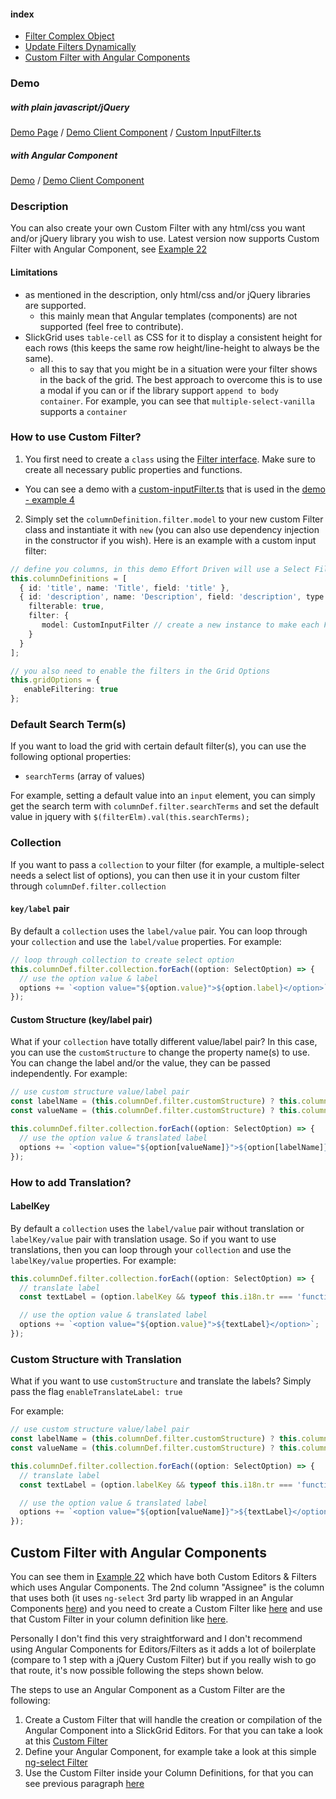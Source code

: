 #### index
- [Filter Complex Object](input-filter.md#filter-complex-object)
- [Update Filters Dynamically](input-filter.md#update-filters-dynamically)
- [Custom Filter with Angular Components](#custom-filter-with-angular-components)

### Demo
##### with plain javascript/jQuery
[Demo Page](https://ghiscoding.github.io/Angular-Slickgrid/#/clientside) / [Demo Client Component](https://github.com/ghiscoding/slickgrid-universal/blob/master/frameworks/angular-slickgrid/src/demos/examples/grid-clientside.component.ts) / [Custom InputFilter.ts](https://github.com/ghiscoding/slickgrid-universal/blob/master/frameworks/angular-slickgrid/src/demos/examples/custom-inputFilter.ts)

##### with Angular Component
[Demo](https://ghiscoding.github.io/Angular-Slickgrid/#/angular-components) / [Demo Client Component](https://github.com/ghiscoding/slickgrid-universal/blob/master/frameworks/angular-slickgrid/src/demos/examples/grid-angular.component.ts)

### Description
You can also create your own Custom Filter with any html/css you want and/or jQuery library you wish to use. Latest version now supports Custom Filter with Angular Component, see [Example 22](https://ghiscoding.github.io/Angular-Slickgrid/#/angular-components)

#### Limitations
- as mentioned in the description, only html/css and/or jQuery libraries are supported.
  - this mainly mean that Angular templates (components) are not supported (feel free to contribute).
- SlickGrid uses `table-cell` as CSS for it to display a consistent height for each rows (this keeps the same row height/line-height to always be the same).
  - all this to say that you might be in a situation were your filter shows in the back of the grid. The best approach to overcome this is to use a modal if you can or if the library support `append to body container`. For example, you can see that `multiple-select-vanilla` supports a `container`

### How to use Custom Filter?
1. You first need to create a `class` using the [Filter interface](https://github.com/ghiscoding/slickgrid-universal/blob/master/packages/common/src/interfaces/filter.interface.ts). Make sure to create all necessary public properties and functions.
 - You can see a demo with a [custom-inputFilter.ts](https://github.com/ghiscoding/slickgrid-universal/blob/master/frameworks/angular-slickgrid/src/demos/examples/custom-inputFilter.ts) that is used in the [demo - example 4](https://ghiscoding.github.io/Angular-Slickgrid/#/clientside)
2. Simply set the `columnDefinition.filter.model` to your new custom Filter class and instantiate it with `new` (you can also use dependency injection in the constructor if you wish). Here is an example with a custom input filter:
```typescript
// define you columns, in this demo Effort Driven will use a Select Filter
this.columnDefinitions = [
  { id: 'title', name: 'Title', field: 'title' },
  { id: 'description', name: 'Description', field: 'description', type: FieldType.string,
    filterable: true,
    filter: {
       model: CustomInputFilter // create a new instance to make each Filter independent from each other
    }
  }
];

// you also need to enable the filters in the Grid Options
this.gridOptions = {
   enableFiltering: true
};
```

### Default Search Term(s)
If you want to load the grid with certain default filter(s), you can use the following optional properties:
- `searchTerms` (array of values)

For example, setting a default value into an `input` element, you can simply get the search term with `columnDef.filter.searchTerms` and set the default value in jquery with `$(filterElm).val(this.searchTerms);`

### Collection
If you want to pass a `collection` to your filter (for example, a multiple-select needs a select list of options), you can then use it in your custom filter through `columnDef.filter.collection`

#### `key/label` pair
By default a `collection` uses the `label/value` pair. You can loop through your `collection` and use the `label/value` properties. For example:
```typescript
// loop through collection to create select option
this.columnDef.filter.collection.forEach((option: SelectOption) => {
  // use the option value & label
  options += `<option value="${option.value}">${option.label}</option>`;
});
```

#### Custom Structure (key/label pair)
What if your `collection` have totally different value/label pair? In this case, you can use the `customStructure` to change the property name(s) to use. You can change the label and/or the value, they can be passed independently.
For example:
```typescript
// use custom structure value/label pair
const labelName = (this.columnDef.filter.customStructure) ? this.columnDef.filter.customStructure.label : 'label';
const valueName = (this.columnDef.filter.customStructure) ? this.columnDef.filter.customStructure.value : 'value';

this.columnDef.filter.collection.forEach((option: SelectOption) => {
  // use the option value & translated label
  options += `<option value="${option[valueName]}">${option[labelName]}</option>`;
});
```

### How to add Translation?

#### LabelKey
By default a `collection` uses the `label/value` pair without translation or `labelKey/value` pair with translation usage. So if you want to use translations, then you can loop through your `collection` and use the `labelKey/value` properties. For example:
```typescript
this.columnDef.filter.collection.forEach((option: SelectOption) => {
  // translate label
  const textLabel = (option.labelKey && typeof this.i18n.tr === 'function') ? this.i18n.tr(option.labelKey || ' ') : option.labelKey;

  // use the option value & translated label
  options += `<option value="${option.value}">${textLabel}</option>`;
});
```

### Custom Structure with Translation
What if you want to use `customStructure` and translate the labels? Simply pass the flag `enableTranslateLabel: true`

For example:
```typescript
// use custom structure value/label pair
const labelName = (this.columnDef.filter.customStructure) ? this.columnDef.filter.customStructure.label : 'label';
const valueName = (this.columnDef.filter.customStructure) ? this.columnDef.filter.customStructure.value : 'value';

this.columnDef.filter.collection.forEach((option: SelectOption) => {
  // translate label
  const textLabel = (option.labelKey && typeof this.i18n.tr === 'function') ? this.i18n.tr(option[labelName] || ' ') : option[labelName];

  // use the option value & translated label
  options += `<option value="${option[valueName]}">${textLabel}</option>`;
});
```

## Custom Filter with Angular Components
You can see them in [Example 22](https://ghiscoding.github.io/Angular-Slickgrid/#/angular-components) which have both Custom Editors & Filters which uses Angular Components. The 2nd column "Assignee" is the column that uses both (it uses `ng-select` 3rd party lib wrapped in an Angular Components [here](https://github.com/ghiscoding/slickgrid-universal/blob/master/frameworks/angular-slickgrid/src/demos/examples/filter-ng-select.component.ts)) and you need to create a Custom Filter like [here](https://github.com/ghiscoding/slickgrid-universal/blob/master/frameworks/angular-slickgrid/src/demos/examples/custom-angularComponentFilter.ts) and use that Custom Filter in your column definition like [here](https://github.com/ghiscoding/slickgrid-universal/blob/master/frameworks/angular-slickgrid/src/demos/examples/grid-angular.component.ts#L109).

Personally I don't find this very straightforward and I don't recommend using Angular Components for Editors/Filters as it adds a lot of boilerplate (compare to 1 step with a jQuery Custom Filter) but if you really wish to go that route, it's now possible following the steps shown below.

The steps to use an Angular Component as a Custom Filter are the following:
1. Create a Custom Filter that will handle the creation or compilation of the Angular Component into a SlickGrid Editors. For that you can take a look at this [Custom Filter](https://github.com/ghiscoding/slickgrid-universal/blob/master/frameworks/angular-slickgrid/src/demos/examples/custom-angularComponentFilter.ts)
2. Define your Angular Component, for example take a look at this simple [ng-select Filter](https://github.com/ghiscoding/slickgrid-universal/blob/master/frameworks/angular-slickgrid/src/demos/examples/filter-ng-select.component.ts)
3. Use the Custom Filter inside your Column Definitions, for that you can see previous paragraph [here](#how-to-use-custom-filter)